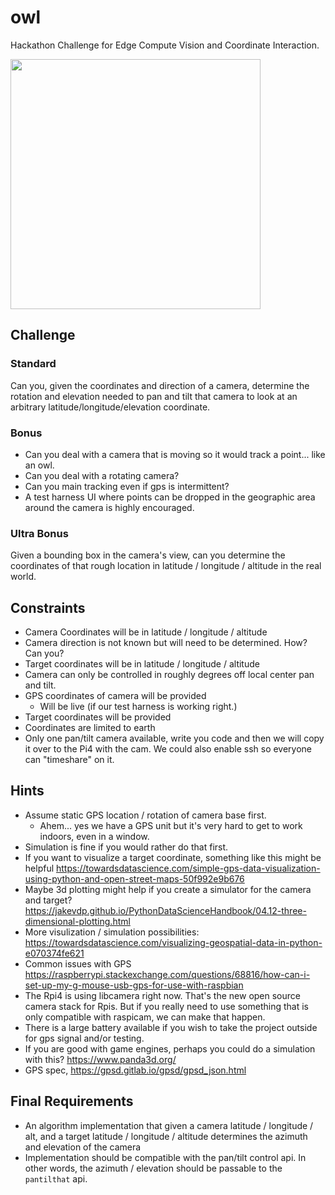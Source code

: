 # owl
Hackathon Challenge for Edge Compute Vision and Coordinate Interaction.

<img src="https://user-images.githubusercontent.com/1065118/189431025-5d172308-b586-4c7d-925a-eb0ef591daa3.png" width=400>


## Challenge

### Standard
Can you, given the coordinates and direction of a camera, determine the rotation and elevation needed to pan and tilt that camera to look at an arbitrary latitude/longitude/elevation coordinate.

### Bonus
* Can you deal with a camera that is moving so it would track a point... like an owl.
* Can you deal with a rotating camera?
* Can you main tracking even if gps is intermittent?
* A test harness UI where points can be dropped in the geographic area around the camera is highly encouraged.


### Ultra Bonus
Given a bounding box in the camera's view, can you determine the coordinates of that rough location in latitude / longitude / altitude in the real world.

## Constraints
* Camera Coordinates will be in latitude / longitude / altitude
* Camera direction is not known but will need to be determined. How? Can you?
* Target coordinates will be in latitude / longitude / altitude
* Camera can only be controlled in roughly degrees off local center pan and tilt.
* GPS coordinates of camera will be provided
  * Will be live (if our test harness is working right.)
* Target coordinates will be provided
* Coordinates are limited to earth
* Only one pan/tilt camera available, write you code and then we will copy it over to the Pi4 with the cam. We could also enable ssh so everyone can "timeshare" on it.

## Hints
* Assume static GPS location / rotation of camera base first.
  * Ahem... yes we have a GPS unit but it's very hard to get to work indoors, even in a window.
* Simulation is fine if you would rather do that first.
* If you want to visualize a target coordinate, something like this might be helpful https://towardsdatascience.com/simple-gps-data-visualization-using-python-and-open-street-maps-50f992e9b676
* Maybe 3d plotting might help if you create a simulator for the camera and target? https://jakevdp.github.io/PythonDataScienceHandbook/04.12-three-dimensional-plotting.html
* More visulization / simulation possibilities: https://towardsdatascience.com/visualizing-geospatial-data-in-python-e070374fe621
* Common issues with GPS https://raspberrypi.stackexchange.com/questions/68816/how-can-i-set-up-my-g-mouse-usb-gps-for-use-with-raspbian
* The Rpi4 is using libcamera right now. That's the new open source camera stack for Rpis. But if you really need to use something that is only compatible with raspicam, we can make that happen.
* There is a large battery available if you wish to take the project outside for gps signal and/or testing.
* If you are good with game engines, perhaps you could do a simulation with this? https://www.panda3d.org/
* GPS spec, https://gpsd.gitlab.io/gpsd/gpsd_json.html

## Final Requirements
* An algorithm implementation that given a camera latitude / longitude / alt, and a target latitude / longitude / altitude determines the azimuth and elevation of the camera
* Implementation should be compatible with the pan/tilt control api. In other words, the azimuth / elevation should be passable to the `pantilthat` api.



